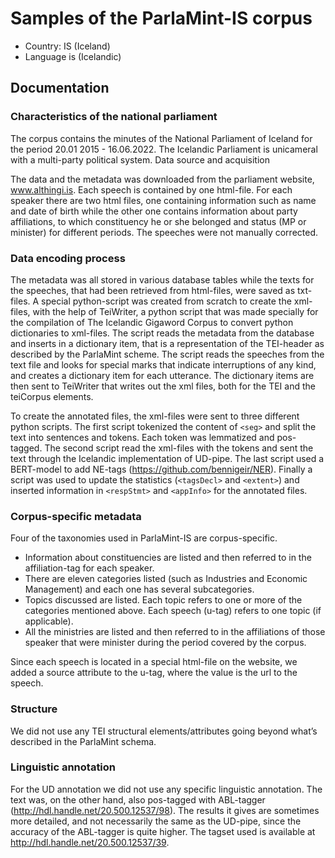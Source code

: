 # Samples of the ParlaMint-IS corpus

- Country: IS (Iceland)
- Language is (Icelandic)

## Documentation

### Characteristics of the national parliament

The corpus contains the minutes of the National Parliament of Iceland for the period 20.01 2015 - 16.06.2022. The Icelandic Parliament is unicameral with a multi-party political system.
Data source and acquisition

The data and the metadata was downloaded from the parliament website, www.althingi.is.  Each speech is contained by one html-file. For each speaker there are two html files, one containing information such as name and date of birth while the other one contains information about party affiliations, to which constituency he or she belonged and status (MP or minister) for different periods. The speeches were not manually corrected.

### Data encoding process

The metadata was all stored in various database tables while the texts for the speeches, that had been retrieved from html-files, were saved as txt-files. A special python-script was created from scratch to create the xml-files, with the help of TeiWriter, a python script that was made specially for the compilation of The Icelandic Gigaword Corpus to convert python dictionaries to xml-files. The script reads the metadata from the database and inserts in a dictionary item, that is a representation of the TEI-header as described by the ParlaMint scheme. The script reads the speeches from the text file and looks for special marks that indicate interruptions of any kind, and creates a dictionary item for each utterance. The dictionary items are then sent to TeiWriter that writes out the xml files, both for the TEI and the teiCorpus elements.

To create the annotated files, the xml-files were sent to three different python scripts. The first script tokenized the content of `<seg>` and split the text into sentences and tokens. Each token was lemmatized and pos-tagged. The second script read the xml-files with the tokens and sent the text through the Icelandic implementation of UD-pipe. The last script used a BERT-model to add NE-tags (https://github.com/bennigeir/NER). Finally a script was used to update the statistics (`<tagsDecl>` and `<extent>`) and inserted information in `<respStmt>` and `<appInfo>` for the annotated files.

### Corpus-specific metadata

Four of the taxonomies used in ParlaMint-IS are corpus-specific.
- Information about constituencies are listed and then referred to in the affiliation-tag for each speaker.
- There are eleven categories listed (such as Industries and Economic Management) and each one has several subcategories.
- Topics discussed are listed. Each topic refers to one or more of the categories mentioned above. Each speech (u-tag) refers to one topic (if applicable).
- All the ministries are listed and then referred to in the affiliations of those speaker that were minister during the period covered by the corpus.

Since each speech is located in a special html-file on the website, we added a source attribute to the u-tag, where the value is the url to the speech.

### Structure

We did not use any TEI structural elements/attributes going beyond what’s described in the ParlaMint schema.

### Linguistic annotation

For the UD annotation we did not use any specific linguistic annotation. The text was, on the other hand, also pos-tagged with ABL-tagger (http://hdl.handle.net/20.500.12537/98). The results it gives are sometimes more detailed, and not necessarily the same as the UD-pipe, since the accuracy of the ABL-tagger is quite higher. The tagset used is available at http://hdl.handle.net/20.500.12537/39.
